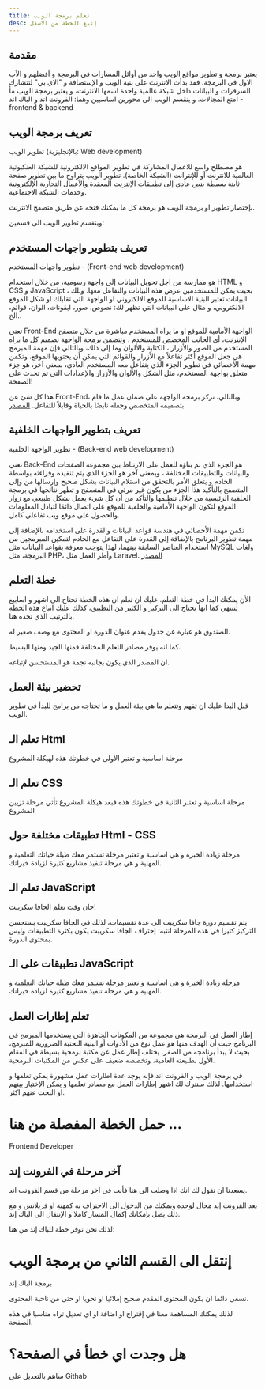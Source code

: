 ```yaml
---
title: تعلم برمجة الويب
desc: إتبع الخطة من الاسفل
---
```

## مقدمة
يعتبر برمجة و تطوير مواقع الويب واحد من أوائل المسارات في البرمجة و أفضلهم و الأب الاول في البرمجة، فقد بدأت الانترنت على بنية الويب و الإستضافة و "الاي بي" لتتشارك السرفرات و البيانات داخل شبكة عالمية واحدة اسمها الانترنت، و يعتبر برمجة الويب مأ امتع المجالات.
و ينقسم الويب الى محورين اساسيين وهما: الفرونت اند و الباك اند - frontend & backend

## تعريف برمجة الويب
تطوير الويب (بالإنجليزية: Web development) 

هو مصطلح واسع للاعمال المشاركة في تطوير المواقع الالكترونية للشبكة العنكبوتية العالمية للانترنت أو للإنترانت (الشبكة الخاصة).
تطوير الويب يتراوح ما بين تطوير صفحة ثابتة بسيطة بنص عادي إلى تطبيقات الإنترنت المعقدة والأعمال التجارية الإلكترونية وخدمات الشبكة الاجتماعية.

بإختصار تطوير او برمجة الويب هو برمجة كل ما يمكنك فتحه عن طريق متصفح الانترنت.

وينقسم تطوير الويب الى قسمين:


## تعريف بتطوير واجهات المستخدم
تطوير واجهات المستخدم - (Front-end web development)

هو ممارسة من اجل تحويل البيانات إلى واجهة رسومية، من خلال استخدام HTML و CSS و JavaScript ، بحيث يمكن للمستخدمين عرض هذه البيانات والتفاعل معها.
وتلك البيانات تعتبر البنية الاساسية للموقع الالكتروني او الواجهة التي تقابلك او شكل الموقع الالكتروني، و مثال على البيانات التي تظهر لك: نصوص، صور، ايقونات، الوان، قوائم، ..الخ

تعني Front-End الواجهة الأمامية للموقع او ما يراه المستخدم مباشرة من خلال متصفح الإنترنت، أي الجانب المخصص للمستخدم ، وتتضمن برمجة الواجهة تصميم كل ما يراه المستخدم من الصور والأزرار ، الكتابة والألوان وما إلى ذلك، وبالتالي فإن مهمة المبرمج هي جعل الموقع أكثر تفاعلاً مع الأزرار والقوائم التي يمكن أن يحتويها الموقع، وتكمن مهمة الأخصائي في تطوير الجزء الذي يتفاعل معه المستخدم العادي، بمعنى آخر، هو جزء متعلق بواجهة المستخدم، مثل الشكل والألوان والأزرار والإعدادات التي تم تحدث على الصفحة!

هذا كل شئ عن Front-End، وبالتالي، تركز برمجة الواجهة على ضمان عمل ما قام بتصميمه المتخصص وجعله نابضًا بالحياة وقابلاً للتفاعل. [المصدر](https://www.iraq-serv.com/front-end-vs-back-end/)

## تعريف بتطوير الواجهات الخلفية
تطوير الواجهة الخلفية - (Back-end web development)

تعني Back-End هو الجزء الذي تم بناؤه للعمل على الارتباط بين مجموعة الصفحات والبيانات والتطبيقات المختلفة ، وبمعنى آخر هو الجزء الذي يتم تنفيذه وقراءته بواسطة الخادم و يتعلق الأمر بالتحقق من استلام البيانات بشكل صحيح وإرسالها من وإلى المتصفح بالتأكيد هذا الجزء من يكون غير مرئي في المتصفح و تظهر نتائجها في برمجة الخلفية الرئيسية من خلال تنظيمها والتأكد من أن كل شيء يعمل بشكل طبيعي مع زوار الموقع لتكون الواجهة الأمامية والخلفية للموقع على اتصال دائمًا لتبادل المعلومات والحصول على موقع ويب تفاعلي كامل.

تكمن مهمة الأخصائي في هندسة قواعد البيانات والقدرة على استخدامه بالإضافة إلى مهمة تطوير البرنامج بالإضافة إلى القدرة على التفاعل مع الخادم لتمكين المبرمجين من استخدام العناصر السابقة بينهما، لهذا يتوجب معرفة بقواعد البيانات مثل MySQL ولغات البرمجة، مثل PHP، وأطر العمل مثل Laravel. [المصدر](https://www.iraq-serv.com/front-end-vs-back-end/)


## خطة التعلم
الأن يمكنك البدأ في خطة التعلم.
عليك ان تعلم ان هذه الخطة تحتاج الى اشهر و اسابيع لتنتهي كما انها تحتاج الى التركيز و الكثير من التطبيق، كذلك عليك اتباع هذه الخطة بالترتيب الذي تجده هنا.

<Note>
الصندوق هو عبارة عن جدول يقدم عنوان الدورة او المحتوى مع وصف صغير له.

كما انه يوفر مصادر التعلم المختلفة فمنها الجيد ومنها البسيط.

ان المصدر الذي يكون بجانبه نجمة هو المستحسن لإتباعه.

</Note>

## تحضير بيئة العمل
قبل البدا عليك ان تفهم وتتعلم ما هي بيئة العمل و ما تحتاجه من برامج للبدأ في تطوير الويب.

<WebWorkEnvironment></WebWorkEnvironment>

## تعلم الـ Html
مرحلة اساسية و تعتبر الاولى في خطوتك هذه لهيكلة المشروع

<LearnHtml></LearnHtml>

## تعلم الـ CSS
مرحلة اساسية و تعتبر الثانية في خطوتك هذه فبعد هيكلة المشروع تأتي مرحلة تزيين المشروع

<LearnCss></LearnCss>

## تطبيقات مختلفة حول Html - CSS
مرحلة زيادة الخبرة و هي اساسية و تعتبر مرحلة تستمر معك طيلة حياتك التعلمية و المهنية و هي مرحلة تنفيذ مشاريع كثيرة لزيادة خبراتك.

<AppsHtmlCss></AppsHtmlCss>

## تعلم الـ JavaScript
حان وقت تعلم الجافا سكريبت!

<Note>
  يتم تقسيم دورة جافا سكريبت الى عدة تقسيمات، لذلك في الجافا سكريبت يستحسن التركيز كثيرا في هذه المرحلة
</Note>

<Alert>
  انتبه: إحتراف الجافا سكريبت يكون بكثرة التطبيقات وليس بمحتوى الدورة.
</Alert>

<LearnJavaScript></LearnJavaScript>

## تطبيقات على الـ JavaScript
مرحلة زيادة الخبرة و هي اساسية و تعتبر مرحلة تستمر معك طيلة حياتك التعلمية و المهنية و هي مرحلة تنفيذ مشاريع كثيرة لزيادة خبراتك.

<AppsJavaScript></AppsJavaScript>

## تعلم إطارات العمل
إطار العمل في البرمجة هي مجموعة من المكونات الجاهزة التي يستخدمها المبرمج في البرنامج حيث أن الهدف منها هو عمل نوع من الأدوات أو البنية التحتية الضرورية للمبرمج، بحيث لا يبدأ برنامجه من الصفر. يختلف إطار عمل عن مكتبة برمجية بسيطة في المقام الأول بطبيعته العامية، وتخصصه ضعيف على عكس من المكتبات البرمجية. 

<Note>
في برمجة الويب و الفرونت اند فإنه يوجد عدة اطارات عمل مشهورة يمكن تعلمها و استخدامها.
لذلك سنترك لك اشهر إطارات العمل مع مصادر تعلمها و يمكن الإختيار بينهم او البحث عنهم اكثر.
</Note>

<LearnBootstrap></LearnBootstrap>

<LearnFramework></LearnFramework>

<ToLink link="https://roadmap.sh/frontend">

# حمل الخطة المفصلة من هنا ...
 Frontend Developer

</ToLink>

## آخر مرحلة في الفرونت إند
يسعدنا ان نقول لك انك اذا وصلت الى هنا فأنت في آخر مرحلة من قسم الفرونت اند.

يعد الفرونت إند مجال لوحده ويمكنك من الدخول الى الاحتراف به كمهنة او فريلانس و مع ذلك يضل بإمكانك إكمال المسار كاملا و الإنتقال الى الباك إند.

لذلك نحن نوفر خطة للباك إند من هنا:

<ToNext link="/programming/learn_web_back/">

# إنتقل الى القسم الثاني من برمجة الويب
 برمجة الباك إند

</ToNext>

<Note>

نسعى دائما ان يكون المحتوى المقدم صحيح إملائيا او نحويا او حتى من ناحية المحتوى.

لذلك يمكنك المساهمة معنا في إقتراح او اضافة او اي تعديل تراه مناسبا في هذه الصفحة.

</Note>

<ToLink link="https://github.com/marj3i/marj3i.github.io/blob/main/content/programming/learn_web_front.md">

# هل وجدت اي خطأ في الصفحة؟

 ساهم بالتعديل على Githab

</ToLink>